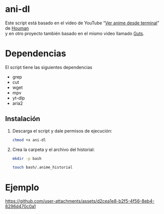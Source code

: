 # ani-dl

Este script está basado en el video de YouTube “[Ver anime desde terminal](https://www.youtube.com/watch?v=IHDqzGno4Y4)” de [Houman](https://houmanr.xyz/)  
y en otro proyecto también basado en el mismo video llamado [Guts](https://github.com/danifreflow/Guts).

# Dependencias  
El script tiene las siguientes dependencias 
- grep
- cut
- wget
- mpv
- yt-dlp
- aria2    
## Instalación

1. Descarga el script y dale permisos de ejecución:
   ```bash
   chmod +x ani-dl
2. Crea la carpeta y el archivo del historial:
    ```bash
    mkdir -p bash
    ```
    ```bash
    touch bash/.anime_historial
# Ejemplo
https://github.com/user-attachments/assets/d2cea1e8-b2f5-4f56-8eb4-8296d470c0a1

